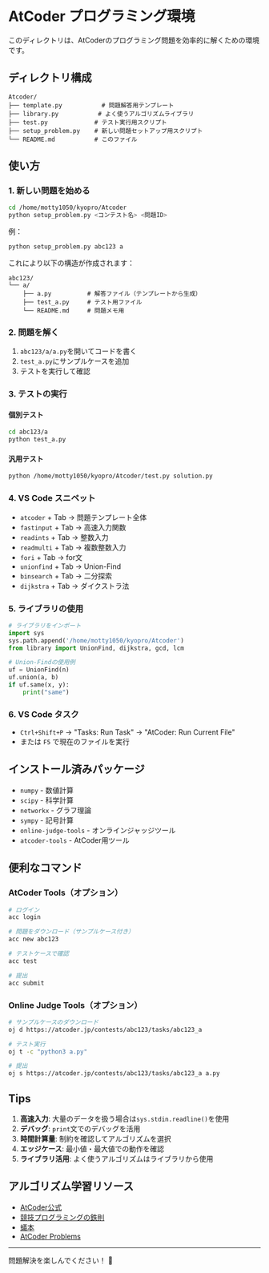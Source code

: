 # AtCoder プログラミング環境

このディレクトリは、AtCoderのプログラミング問題を効率的に解くための環境です。

## ディレクトリ構成

```
Atcoder/
├── template.py           # 問題解答用テンプレート
├── library.py           # よく使うアルゴリズムライブラリ
├── test.py             # テスト実行用スクリプト
├── setup_problem.py    # 新しい問題セットアップ用スクリプト
└── README.md           # このファイル
```

## 使い方

### 1. 新しい問題を始める

```bash
cd /home/motty1050/kyopro/Atcoder
python setup_problem.py <コンテスト名> <問題ID>
```

例：
```bash
python setup_problem.py abc123 a
```

これにより以下の構造が作成されます：
```
abc123/
└── a/
    ├── a.py          # 解答ファイル（テンプレートから生成）
    ├── test_a.py     # テスト用ファイル
    └── README.md     # 問題メモ用
```

### 2. 問題を解く

1. `abc123/a/a.py`を開いてコードを書く
2. `test_a.py`にサンプルケースを追加
3. テストを実行して確認

### 3. テストの実行

#### 個別テスト
```bash
cd abc123/a
python test_a.py
```

#### 汎用テスト
```bash
python /home/motty1050/kyopro/Atcoder/test.py solution.py
```

### 4. VS Code スニペット

- `atcoder` + Tab → 問題テンプレート全体
- `fastinput` + Tab → 高速入力関数
- `readints` + Tab → 整数入力
- `readmulti` + Tab → 複数整数入力
- `fori` + Tab → for文
- `unionfind` + Tab → Union-Find
- `binsearch` + Tab → 二分探索
- `dijkstra` + Tab → ダイクストラ法

### 5. ライブラリの使用

```python
# ライブラリをインポート
import sys
sys.path.append('/home/motty1050/kyopro/Atcoder')
from library import UnionFind, dijkstra, gcd, lcm

# Union-Findの使用例
uf = UnionFind(n)
uf.union(a, b)
if uf.same(x, y):
    print("same")
```

### 6. VS Code タスク

- `Ctrl+Shift+P` → "Tasks: Run Task" → "AtCoder: Run Current File"
- または `F5` で現在のファイルを実行

## インストール済みパッケージ

- `numpy` - 数値計算
- `scipy` - 科学計算
- `networkx` - グラフ理論
- `sympy` - 記号計算
- `online-judge-tools` - オンラインジャッジツール
- `atcoder-tools` - AtCoder用ツール

## 便利なコマンド

### AtCoder Tools（オプション）
```bash
# ログイン
acc login

# 問題をダウンロード（サンプルケース付き）
acc new abc123

# テストケースで確認
acc test

# 提出
acc submit
```

### Online Judge Tools（オプション）
```bash
# サンプルケースのダウンロード
oj d https://atcoder.jp/contests/abc123/tasks/abc123_a

# テスト実行
oj t -c "python3 a.py"

# 提出
oj s https://atcoder.jp/contests/abc123/tasks/abc123_a a.py
```

## Tips

1. **高速入力**: 大量のデータを扱う場合は`sys.stdin.readline()`を使用
2. **デバッグ**: `print`文でのデバッグを活用
3. **時間計算量**: 制約を確認してアルゴリズムを選択
4. **エッジケース**: 最小値・最大値での動作を確認
5. **ライブラリ活用**: よく使うアルゴリズムはライブラリから使用

## アルゴリズム学習リソース

- [AtCoder公式](https://atcoder.jp/)
- [競技プログラミングの鉄則](https://book.mynavi.jp/ec/products/detail/id=131288)
- [蟻本](https://www.amazon.co.jp/dp/4839931992)
- [AtCoder Problems](https://kenkoooo.com/atcoder/)

---

問題解決を楽しんでください！ 🚀
